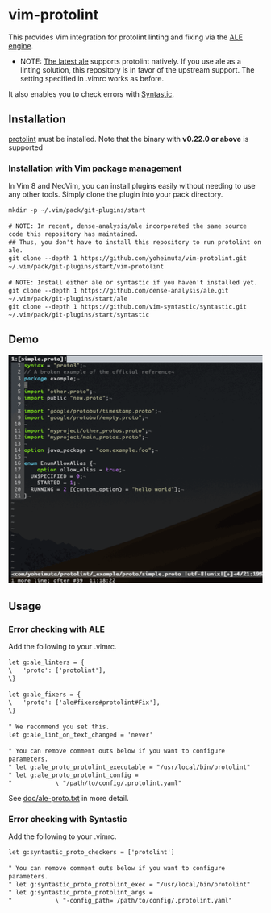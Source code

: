 # vim-protolint

This provides Vim integration for protolint linting and fixing via the [ALE engine](https://github.com/dense-analysis/ale).

- NOTE: [The latest ale](https://github.com/dense-analysis/ale/pull/2911) supports protolint natively. If you use ale as a linting solution, this repository is in favor of the upstream support. The setting specified in .vimrc works as before. 

It also enables you to check errors with [Syntastic](https://github.com/vim-syntastic/syntastic).

## Installation

[protolint](https://github.com/yoheimuta/protolint) must be installed.
Note that the binary with **v0.22.0 or above** is supported

### Installation with Vim package management

In Vim 8 and NeoVim, you can install plugins easily without needing to use any
other tools. Simply clone the plugin into your pack directory.

```
mkdir -p ~/.vim/pack/git-plugins/start

# NOTE: In recent, dense-analysis/ale incorporated the same source code this repository has maintained. 
## Thus, you don't have to install this repository to run protolint on ale.
git clone --depth 1 https://github.com/yoheimuta/vim-protolint.git ~/.vim/pack/git-plugins/start/vim-protolint

# NOTE: Install either ale or syntastic if you haven't installed yet.
git clone --depth 1 https://github.com/dense-analysis/ale.git ~/.vim/pack/git-plugins/start/ale
git clone --depth 1 https://github.com/vim-syntastic/syntastic.git ~/.vim/pack/git-plugins/start/syntastic
```

## Demo

<img src="doc/demo.gif" alt="demo" width="600"/>

## Usage

### Error checking with ALE

Add the following to your .vimrc.

```vim
let g:ale_linters = {
\   'proto': ['protolint'],
\}

let g:ale_fixers = {
\   'proto': ['ale#fixers#protolint#Fix'],
\}

" We recommend you set this.
let g:ale_lint_on_text_changed = 'never'

" You can remove comment outs below if you want to configure parameters.
" let g:ale_proto_protolint_executable = "/usr/local/bin/protolint"
" let g:ale_proto_protolint_config =
"            \ "/path/to/config/.protolint.yaml"

```

See [doc/ale-proto.txt](doc/ale-proto.txt) in more detail.

### Error checking with Syntastic

Add the following to your .vimrc.

```vim
let g:syntastic_proto_checkers = ['protolint']

" You can remove comment outs below if you want to configure parameters.
" let g:syntastic_proto_protolint_exec = "/usr/local/bin/protolint"
" let g:syntastic_proto_protolint_args =
"            \ "-config_path= /path/to/config/.protolint.yaml"
```
